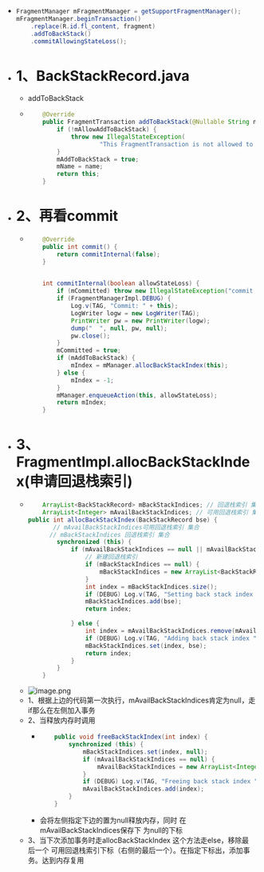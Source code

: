 - ```java
  FragmentManager mFragmentManager = getSupportFragmentManager();
  mFragmentManager.beginTransaction()
      .replace(R.id.fl_content, fragment)
      .addToBackStack()
      .commitAllowingStateLoss();
  ```
- # 1、BackStackRecord.java
	- addToBackStack
	- ```java
	      @Override
	      public FragmentTransaction addToBackStack(@Nullable String name) {
	          if (!mAllowAddToBackStack) {
	              throw new IllegalStateException(
	                      "This FragmentTransaction is not allowed to be added to the back stack.");
	          }
	          mAddToBackStack = true;
	          mName = name;
	          return this;
	      }
	  ```
- # 2、再看commit
	- ```java
	      @Override
	      public int commit() {
	          return commitInternal(false);
	      }
	  
	   
	      int commitInternal(boolean allowStateLoss) {
	          if (mCommitted) throw new IllegalStateException("commit already called");
	          if (FragmentManagerImpl.DEBUG) {
	              Log.v(TAG, "Commit: " + this);
	              LogWriter logw = new LogWriter(TAG);
	              PrintWriter pw = new PrintWriter(logw);
	              dump("  ", null, pw, null);
	              pw.close();
	          }
	          mCommitted = true;
	          if (mAddToBackStack) {
	              mIndex = mManager.allocBackStackIndex(this);
	          } else {
	              mIndex = -1;
	          }
	          mManager.enqueueAction(this, allowStateLoss);
	          return mIndex;
	      }
	  ```
- # 3、FragmentImpl.allocBackStackIndex(申请回退栈索引)
	- ```java
	      ArrayList<BackStackRecord> mBackStackIndices; // 回退栈索引 集合
	      ArrayList<Integer> mAvailBackStackIndices; // 可用回退栈索引 集合
	  public int allocBackStackIndex(BackStackRecord bse) {
	         // mAvailBackStackIndices可用回退栈索引 集合
	        // mBackStackIndices 回退栈索引 集合
	          synchronized (this) {
	              if (mAvailBackStackIndices == null || mAvailBackStackIndices.size() <= 0) {
	                  // 新建回退栈索引
	                  if (mBackStackIndices == null) {
	                      mBackStackIndices = new ArrayList<BackStackRecord>();
	                  }
	                  int index = mBackStackIndices.size();
	                  if (DEBUG) Log.v(TAG, "Setting back stack index " + index + " to " + bse);
	                  mBackStackIndices.add(bse);
	                  return index;
	  
	              } else {
	                  int index = mAvailBackStackIndices.remove(mAvailBackStackIndices.size()-1);
	                  if (DEBUG) Log.v(TAG, "Adding back stack index " + index + " with " + bse);
	                  mBackStackIndices.set(index, bse);
	                  return index;
	              }
	          }
	      }
	  ```
	- ![image.png](../assets/image_1689344890433_0.png)
	- 1、根据上边的代码第一次执行，mAvailBackStackIndices肯定为null，走if那么在左侧加入事务
	- 2、当释放内存时调用
		- ```java
		      public void freeBackStackIndex(int index) {
		          synchronized (this) {
		              mBackStackIndices.set(index, null);
		              if (mAvailBackStackIndices == null) {
		                  mAvailBackStackIndices = new ArrayList<Integer>();
		              }
		              if (DEBUG) Log.v(TAG, "Freeing back stack index " + index);
		              mAvailBackStackIndices.add(index);
		          }
		      }
		  ```
		- 会将左侧指定下边的置为null释放内存，同时 在mAvailBackStackIndices保存下 为null的下标
	- 3、当下次添加事务时走allocBackStackIndex 这个方法走else，移除最后一个 可用回退栈索引下标（右侧的最后一个）。在指定下标出，添加事务。达到内存复用
